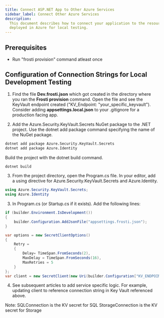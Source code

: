 ```yaml
---
title: Connect ASP.NET App to Other Azure Services
sidebar_label: Connect Other Azure Services
description:
  This document describes how to connect your application to the resources
  deployed in Azure for local testing.
---
```


## Prerequisites
- Run "frosti provision" command atleast once

## Configuration of Connection Strings for Local Development Testing

1. Find the file **Dev.frosti.json** which got created in the directory where you ran the **Frosti provision** command. Open the file and see the KeyVault endpoint created ("KV_Endpoint: "your_specific_keyvault"). Consider adding **appsettings.local.json** to your .gitignore for a production facing app. 

2. Add the Azure.Security.KeyVault.Secrets NuGet package to the .NET project. Use the dotnet add package command specifying the name of the NuGet package.

```bash title=".NET CLI"
dotnet add package Azure.Security.KeyVault.Secrets
dotnet add package Azure.Identity
```
Build the project with the dotnet build command.

```bash title=".NET CLI"
dotnet build
```
3. From the project directory, open the Program.cs file. In your editor, add a using directive for Azure.Security.KeyVault.Secrets and Azure.Identity.

```csharp title="Program.cs"
using Azure.Security.KeyVault.Secrets;
using Azure.Identity
```


3. In Program.cs (or Startup.cs if it exists). Add the following lines: 

```csharp title="Program.cs"
if (builder.Environment.IsDevelopment())
{
    builder.Configuration.AddJsonFile("appsettings.frosti.json");
}

var options = new SecretClientOptions()
{
    Retry =
    {
        Delay= TimeSpan.FromSeconds(2),
        MaxDelay = TimeSpan.FromSeconds(16),
        MaxRetries = 5
    }
};
var client = new SecretClient(new Uri(builder.Configuration["KV_ENDPOINT"]), new DefaultAzureCredential(), options);
```

4. See subsequent articles to add service specific logic. For example, updating client to reference connection string in Key Vault referenced above.

Note:
SQLConnection is the KV secret for SQL
StorageConnection is the KV secret for Storage



